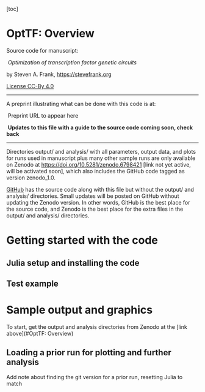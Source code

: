 [toc]

# OptTF: Overview

Source code for manuscript:

​	*Optimization of transcription factor genetic circuits*

by Steven A. Frank, https://stevefrank.org

[License CC-By 4.0](https://creativecommons.org/licenses/by/4.0/)

---

A preprint illustrating what can be done with this code is at:

​	Preprint URL to appear here

​	**Updates to this file with a guide to the source code coming soon, check back**

---

Directories output/ and analysis/ with all parameters, output data, and plots for runs used in manuscript plus many other sample runs are only available on Zenodo at https://doi.org/10.5281/zenodo.6798421 [link not yet active, will be activated soon], which also includes the GitHub code tagged as version zenodo_1.0. 

[GitHub](https://github.com/evolbio/OptTF) has the source code along with this file but without the output/ and analysis/ directories. Small updates will be posted on GitHub without updating the Zenodo version. In other words, GitHub is the best place for the source code, and Zenodo is the best place for the extra files in the output/ and analysis/ directories.

# Getting started with the code

## Julia setup and installing the code

## Test example

# Sample output and graphics

To start, get the output and analysis directories from Zenodo at the [link above](#OptTF: Overview)

## Loading a prior run for plotting and further analysis

Add note about finding the git version for a prior run, resetting Julia to match

